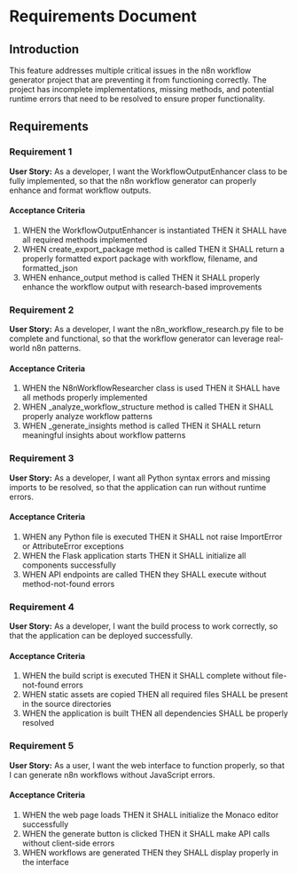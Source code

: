 # Requirements Document

## Introduction

This feature addresses multiple critical issues in the n8n workflow generator project that are preventing it from functioning correctly. The project has incomplete implementations, missing methods, and potential runtime errors that need to be resolved to ensure proper functionality.

## Requirements

### Requirement 1

**User Story:** As a developer, I want the WorkflowOutputEnhancer class to be fully implemented, so that the n8n workflow generator can properly enhance and format workflow outputs.

#### Acceptance Criteria

1. WHEN the WorkflowOutputEnhancer is instantiated THEN it SHALL have all required methods implemented
2. WHEN create_export_package method is called THEN it SHALL return a properly formatted export package with workflow, filename, and formatted_json
3. WHEN enhance_output method is called THEN it SHALL properly enhance the workflow output with research-based improvements

### Requirement 2

**User Story:** As a developer, I want the n8n_workflow_research.py file to be complete and functional, so that the workflow generator can leverage real-world n8n patterns.

#### Acceptance Criteria

1. WHEN the N8nWorkflowResearcher class is used THEN it SHALL have all methods properly implemented
2. WHEN _analyze_workflow_structure method is called THEN it SHALL properly analyze workflow patterns
3. WHEN _generate_insights method is called THEN it SHALL return meaningful insights about workflow patterns

### Requirement 3

**User Story:** As a developer, I want all Python syntax errors and missing imports to be resolved, so that the application can run without runtime errors.

#### Acceptance Criteria

1. WHEN any Python file is executed THEN it SHALL not raise ImportError or AttributeError exceptions
2. WHEN the Flask application starts THEN it SHALL initialize all components successfully
3. WHEN API endpoints are called THEN they SHALL execute without method-not-found errors

### Requirement 4

**User Story:** As a developer, I want the build process to work correctly, so that the application can be deployed successfully.

#### Acceptance Criteria

1. WHEN the build script is executed THEN it SHALL complete without file-not-found errors
2. WHEN static assets are copied THEN all required files SHALL be present in the source directories
3. WHEN the application is built THEN all dependencies SHALL be properly resolved

### Requirement 5

**User Story:** As a user, I want the web interface to function properly, so that I can generate n8n workflows without JavaScript errors.

#### Acceptance Criteria

1. WHEN the web page loads THEN it SHALL initialize the Monaco editor successfully
2. WHEN the generate button is clicked THEN it SHALL make API calls without client-side errors
3. WHEN workflows are generated THEN they SHALL display properly in the interface